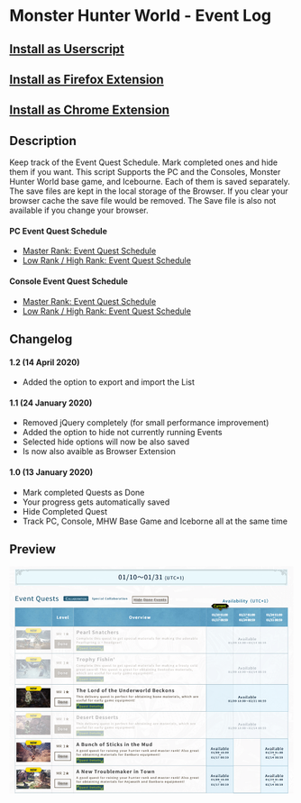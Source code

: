 # Monster Hunter World - Event Log

## [Install as Userscript](https://raw.githubusercontent.com/alike03/Userscripts/master/src/MHW_EventLog.user.js)
## [Install as Firefox Extension](https://addons.mozilla.org/en-US/firefox/addon/monster-hunter-world-event-log)
## [Install as Chrome Extension](https://chrome.google.com/webstore/detail/monster-hunter-world-even/gfckahhngdcclglbcjijcbdelhblelpp)

## Description

Keep track of the Event Quest Schedule. Mark completed ones and hide them if you want. This script Supports the PC and the Consoles, Monster Hunter World base game, and Icebourne. Each of them is saved separately. The save files are kept in the local storage of the Browser. If you clear your browser cache the save file would be removed. The Save file is also not available if you change your browser.

#### PC Event Quest Schedule
- [Master Rank: Event Quest Schedule](http://game.capcom.com/world/steam/us/schedule-master.html)
- [Low Rank / High Rank: Event Quest Schedule](http://game.capcom.com/world/steam/us/schedule.html)
#### Console Event Quest Schedule
- [Master Rank: Event Quest Schedule](http://game.capcom.com/world/us/schedule-master.html)
- [Low Rank / High Rank: Event Quest Schedule](http://game.capcom.com/world/uk/schedule.html)

## Changelog

#### 1.2 (14 April 2020)

- Added the option to export and import the List

#### 1.1 (24 January 2020)

- Removed jQuery completely (for small performance improvement)
- Added the option to hide not currently running Events
- Selected hide options will now be also saved
- Is now also avaible as Browser Extension

#### 1.0 (13 January 2020)

- Mark completed Quests as Done
- Your progress gets automatically saved
- Hide Completed Quest
- Track PC, Console, MHW Base Game and Iceborne all at the same time

## Preview
![Preview](https://raw.githubusercontent.com/alike03/Userscripts/master/assets/MHW_EventLog-Preview.png)